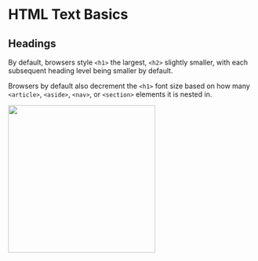 # HTML Text Basics

## Headings

By default, browsers style `<h1>` the largest, `<h2>` slightly smaller, with each subsequent heading level being smaller by default.

Browsers by default also decrement the `<h1>` font size based on how many `<article>`, `<aside>`, `<nav>`, or `<section>` elements it is nested in.

<img src="https://web.dev/static/learn/html/text-basics/image/nested-h1-examples-cc207f75ad01d_1920.png" width="300" />
